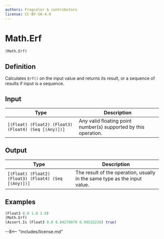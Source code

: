 ```yaml
---
authors: Fragcolor & contributors
license: CC-BY-SA-4.0
---
```



# Math.Erf

```clojure
(Math.Erf)
```


## Definition

Calculates `Erf()` on the input value and returns its result, or a sequence of results if input is a sequence.


## Input

| Type | Description |
|------|-------------|
| `[(Float) (Float2) (Float3) (Float4) (Seq [(Any)])]` | Any valid floating point number(s) supported by this operation. |


## Output

| Type | Description |
|------|-------------|
| `[(Float) (Float2) (Float3) (Float4) (Seq [(Any)])]` | The result of the operation, usually in the same type as the input value. |


## Examples

```clojure
(Float3 0.0 1.0 2.0)
(Math.Erf)
(Assert.Is (Float3 0.0 0.84270079 0.99532226) true)
```


--8<-- "includes/license.md"

